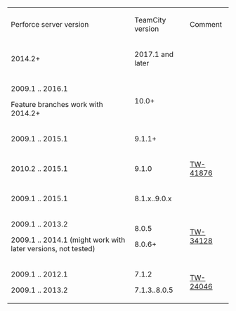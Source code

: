 [//]: # (title: Perforce Helix Core Compatibility)
[//]: # (auxiliary-id: Perforce Helix Core Compatibility)

<table><tr>

<td>

Perforce server version

</td>

<td>

TeamCity version

</td>

<td>

Comment

</td></tr><tr>

<td>

2014.2\+

</td>

<td>

2017.1 and later

</td>

<td>
 

</td></tr><tr>

<td>

2009.1 .. 2016.1

Feature branches work with 2014.2\+


</td>

<td>

10.0\+

</td>

<td>
 

</td></tr><tr>

<td>

2009.1 .. 2015.1


</td>

<td>

9.1.1\+


</td>

<td>

 


</td></tr><tr>

<td>

2010.2 .. 2015.1


</td>

<td>

9.1.0


</td>

<td>

[TW-41876](https://youtrack.jetbrains.com/issue/TW-41876)


</td></tr><tr>

<td>

2009.1 .. 2015.1


</td>

<td>

8.1.x..9.0.x


</td>

<td>

 


</td></tr><tr>

<td>

2009.1 .. 2013.2

2009.1 .. 2014.1 (might work with later versions, not tested)


</td>

<td>

8.0.5

8.0.6\+


</td>

<td>

 

[TW-34128](http://youtrack.jetbrains.com/issue/TW-34128)


</td></tr><tr>

<td>

2009.1 .. 2012.1

2009.1 .. 2013.2


</td>

<td>

7.1.2

7.1.3..8.0.5


</td>

<td>

[TW-24046](http://youtrack.jetbrains.com/issue/TW-24046)


</td></tr></table>
